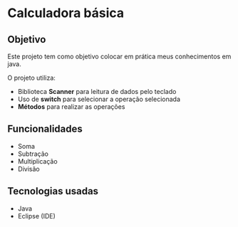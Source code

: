 # Calculadora básica

## Objetivo
Este projeto tem como objetivo colocar em prática meus conhecimentos em java.

O projeto utiliza:
- Biblioteca **Scanner** para leitura de dados pelo teclado
- Uso de **switch** para selecionar a operação selecionada
- **Métodos** para realizar as operações

## Funcionalidades

- Soma
- Subtração
- Multiplicação
- Divisão

## Tecnologias usadas
- Java
- Eclipse (IDE)